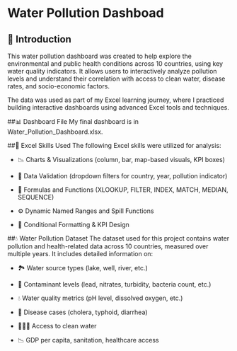 # Water Pollution Dashboad
 
## 🌊 Introduction

This water pollution dashboard was created to help explore the environmental and public health conditions across 10 countries, using key water quality indicators. It allows users to interactively analyze pollution levels and understand their correlation with access to clean water, disease rates, and socio-economic factors.

The data was used as part of my Excel learning journey, where I practiced building interactive dashboards using advanced Excel tools and techniques.

##📊 Dashboard File
My final dashboard is in Water_Pollution_Dashboard.xlsx.

##🧠 Excel Skills Used
The following Excel skills were utilized for analysis:

- 📉 Charts & Visualizations (column, bar, map-based visuals, KPI boxes)

- 🔁 Data Validation (dropdown filters for country, year, pollution indicator)

- 🧮 Formulas and Functions (XLOOKUP, FILTER, INDEX, MATCH, MEDIAN, SEQUENCE)

- ⚙️ Dynamic Named Ranges and Spill Functions

- 📌 Conditional Formatting & KPI Design

##💧 Water Pollution Dataset
The dataset used for this project contains water pollution and health-related data across 10 countries, measured over multiple years. It includes detailed information on:

- 🏞️ Water source types (lake, well, river, etc.)

- 🧪 Contaminant levels (lead, nitrates, turbidity, bacteria count, etc.)

- 💧 Water quality metrics (pH level, dissolved oxygen, etc.)

- 🏥 Disease cases (cholera, typhoid, diarrhea)

- 🧑‍🤝‍🧑 Access to clean water

- 📉 GDP per capita, sanitation, healthcare access
